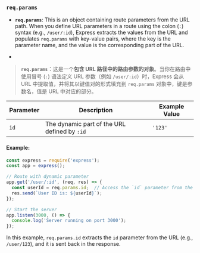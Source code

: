 ### `req.params`

- **`req.params`**: This is an object containing route parameters from the URL path. When you define URL parameters in a route using the colon (`:`) syntax (e.g., `/user/:id`), Express extracts the values from the URL and populates `req.params` with key-value pairs, where the key is the parameter name, and the value is the corresponding part of the URL.

- <audio src="../../../../Downloads/__`req.params`_.mp3"></audio>

> **`req.params`**：这是一个**包含 URL 路径中的路由参数的对象**。当你在路由中使用冒号 (`:`) 语法定义 URL 参数（例如 `/user/:id`）时，Express 会从 URL 中提取值，并将其以键值对的形式填充到 `req.params` 对象中，键是参数名，值是 URL 中对应的部分。
>
> <audio src="../../../../Downloads/`req.params`：这是.mp3"></audio>

| Parameter | Description                                  | Example Value |
| --------- | -------------------------------------------- | ------------- |
| `id`      | The dynamic part of the URL defined by `:id` | `'123'`       |

#### Example:

<audio src="../../../../Downloads/在这段代码中，`req.par.mp3"></audio>

```js
const express = require('express');
const app = express();

// Route with dynamic parameter
app.get('/user/:id', (req, res) => {
  const userId = req.params.id;  // Access the `id` parameter from the URL
  res.send(`User ID is: ${userId}`);
});

// Start the server
app.listen(3000, () => {
  console.log('Server running on port 3000');
});
```

In this example, `req.params.id` extracts the `id` parameter from the URL (e.g., `/user/123`), and it is sent back in the response.